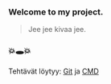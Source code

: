 ### Welcome to my project.
>Jee jee kivaa jee.
### :boom::hole::boom:
Tehtävät löytyy: [Git](https://github.com/levitesuo/ot-harjoitustyo/blob/master/laskarit/viikko1/gitlog.txt) ja [CMD](https://github.com/levitesuo/ot-harjoitustyo/blob/master/laskarit/viikko1/komentorivi.txt)
